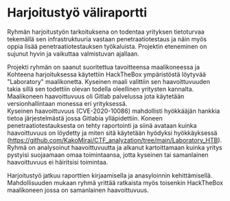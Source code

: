 # Harjoitustyö väliraportti

Ryhmän harjoitustyön tarkoituksena on todentaa yrityksen tietoturvaa tekemällä sen infrastruktuuria vastaan penetraatiotestaus ja näin myös oppia lisää penetraatiotestauksen työkaluista. 
Projektin eteneminen on sujunut hyvin ja vaikuttaa valmistuvan ajallaan. 

Projekti ryhmän on saanut suoritettua tavoitteensa maalikoneessa ja Kohteena harjoituksessa käytettiin HackTheBox ympäristöstä löytyvää "Laboratory" maalikonetta. 
Kyseinen maali valittiin sen haavoittuvuuden takia sillä sen todettiin olevan todella oleellinen yritysten kannalta. 
Maalikoneen haavoittuvuus oli Gitlab palvelussa jota käytetään versionhallintaan monessa eri yrityksessä.  
Kyseinen haavoittuvuus (CVE-2020-10086) mahdollisti hyökkääjän hankkia tietoa järjestelmästä jossa Gitlabia ylläpidettiin.
Koneen penetraatiotestauksesta on tehty raportointi ja siinä avataan kuinka haavoittuvuus on löydetty ja miten sitä käytetään hyödyksi hyökkäyksessä (https://github.com/KakoMirai/CTF_analyzation/tree/main/Laboratory_HTB).
Ryhmä on analysoinut haavoittuvuutta ja alkanut kartoittamaan kuinka yritys pystyisi suojaamaan omaa toimintaansa, jotta kyseinen tai samanlainen haavoittuvuus ei häiritsisi toimintaa.

Harjoitustyö jatkuu raporttien kirjaamisella ja anasyloinnin kehittämisellä. Mahdollisuuden mukaan ryhmä yrittää ratkaista myös toisenkin HackTheBox maalikoneen jossa on samanlainen haavoittuvuus.
